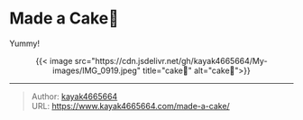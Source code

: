 # Made a Cake🍰


Yummy!

<!--more-->

<div align="center">
{{< image src="https://cdn.jsdelivr.net/gh/kayak4665664/My-images/IMG_0919.jpeg" title="cake🍰" alt="cake🍰">}}
</div>

---

> Author: [kayak4665664](https://github.com/kayak4665664)  
> URL: https://www.kayak4665664.com/made-a-cake/  

